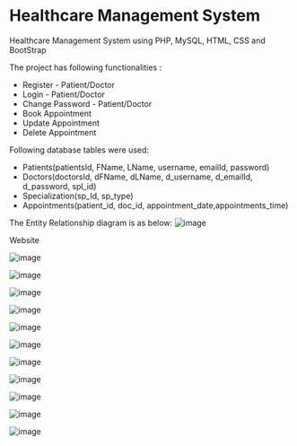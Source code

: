 # Healthcare Management System
 Healthcare Management System using PHP, MySQL, HTML, CSS and BootStrap
 
 The project has following functionalities :
 
  * Register - Patient/Doctor
  * Login - Patient/Doctor
  * Change Password - Patient/Doctor
  * Book Appointment
  * Update Appointment
  * Delete Appointment

Following database tables were used:

  * Patients(patientsId, FName, LName, username, emailId, password)
  * Doctors(doctorsId, dFName, dLName, d_username, d_emailId, d_password, spl_id)
  * Specialization(sp_Id, sp_type)
  * Appointments(patient_id, doc_id, appointment_date,appointments_time)

The Entity Relationship diagram is as below: 
![image](https://user-images.githubusercontent.com/52694641/110747766-aa5a1b00-81f3-11eb-8eb9-b6f2729b0af7.png)

Website

![image](https://user-images.githubusercontent.com/52694641/110747939-e9886c00-81f3-11eb-8146-6c0e50824ac6.png)

![image](https://user-images.githubusercontent.com/52694641/110747960-f1e0a700-81f3-11eb-9e37-fb220aaa169a.png)

![image](https://user-images.githubusercontent.com/52694641/110747978-f907b500-81f3-11eb-96b9-bc9a1c258ee4.png)

![image](https://user-images.githubusercontent.com/52694641/110747998-002ec300-81f4-11eb-88ac-46a13b1aee48.png)

![image](https://user-images.githubusercontent.com/52694641/110748015-06bd3a80-81f4-11eb-994d-9c8a56055c82.png)

![image](https://user-images.githubusercontent.com/52694641/110748037-0e7cdf00-81f4-11eb-924f-920d3c821a90.png)

![image](https://user-images.githubusercontent.com/52694641/110748084-19d00a80-81f4-11eb-83f7-ff9827bd3b5e.png)

![image](https://user-images.githubusercontent.com/52694641/110748116-22c0dc00-81f4-11eb-8508-9e7575db0320.png)

![image](https://user-images.githubusercontent.com/52694641/110748142-2b191700-81f4-11eb-8450-48e21f72d97b.png)

![image](https://user-images.githubusercontent.com/52694641/110748169-32402500-81f4-11eb-9abe-5d87f4bbc349.png)

![image](https://user-images.githubusercontent.com/52694641/110748191-39673300-81f4-11eb-83df-1003050da142.png)


